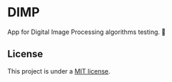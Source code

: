 # DIMP

App for Digital Image Processing algorithms testing. 🧪

## License

This project is under a [MIT license](https://github.com/Azganoth/dimp/blob/master/LICENSE).
